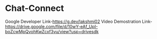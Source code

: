 # Chat-Connect
Google Developer Link-https://g.dev/lakshmi02
Video Demostration Link-https://drive.google.com/file/d/10wY-eAf_UpI-boZcwMpQvohKwZcxf3vu/view?usp=drivesdk
